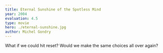 ```yaml
---
title: Eternal Sunshine of the Spotless Mind
year: 2004
evaluation: 4.5
type: movie
hero: ./eternal-sunshine.jpg
author: Michel Gondry
---
```


What if we could hit reset? Would we make the same choices all over again?
